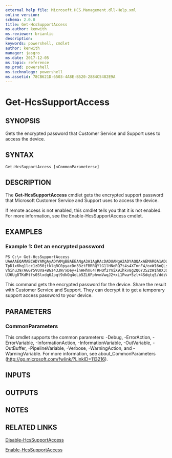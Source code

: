 ```yaml
---
external help file: Microsoft.HCS.Management.dll-Help.xml
online version: 
schema: 2.0.0
title: Get-HcsSupportAccess
ms.author: kenwith
ms.reviewer: brianlic
description: 
keywords: powershell, cmdlet
author: kenwith
manager: jasgro
ms.date: 2017-12-05
ms.topic: reference
ms.prod: powershell
ms.technology: powershell
ms.assetid: 78CB621D-6503-4A8E-B520-2884C5482E9A
---
```


# Get-HcsSupportAccess

## SYNOPSIS
Gets the encrypted password that Customer Service and Support uses to access the device.

## SYNTAX

```
Get-HcsSupportAccess [<CommonParameters>]
```

## DESCRIPTION
The **Get-HcsSupportAccess** cmdlet gets the encrypted support password that Microsoft Customer Service and Support uses to access the device.

If remote access is not enabled, this cmdlet tells you that it is not enabled.
For more information, see the Enable-HcsSupportAccess cmdlet.

## EXAMPLES

### Example 1: Get an encrypted password
```
PS C:\> Get-HcsSupportAccess
UAAAAEQAMABCADYAMgAyADYAMgBBAEEANgA3A1AgRAcDADUANgA2ADYAQQAxAEMARQA1ADUAQQAyADcANgAwADkARQAyADgANgBDADAAMgBBAEYAgoxuZpw
TpD1x6hq1lcc1zD50jtklqRC0pyacDn33ztFBRRQYlG1lHNoRQ7t4s4XTnnF4/oxW16nQLstc0gSL0W4dpJYtlCRXSQbGrHEUCbkpoH78OTci0QcCHIEG3q
Vhinu39/AGGr5VUVa+BGz43JW/xDey+inHHhnu4TRHQf2rniX9Ihkv8g2Q6Y352zW1hUX3qA5VYgNsYLHiFrG09SKfxvBOjnNrHm0fUITneKjoM9+UQu6wc
UJ6Ug8TKdMtfs0Slxdq6Jpqt9dkOq4eLb5ZL6FphvmVwqJ2+xL1Fwa+5zl+4Sdqtq5/ddzWJjYR2oZUVuo71a7WyP//vQE3/g==
```

This command gets the encrypted password for the device.
Share the result with Customer Service and Support.
They can decrypt it to get a temporary support access password to your device.

## PARAMETERS

### CommonParameters
This cmdlet supports the common parameters: -Debug, -ErrorAction, -ErrorVariable, -InformationAction, -InformationVariable, -OutVariable, -OutBuffer, -PipelineVariable, -Verbose, -WarningAction, and -WarningVariable. For more information, see about_CommonParameters (http://go.microsoft.com/fwlink/?LinkID=113216).

## INPUTS

## OUTPUTS

## NOTES

## RELATED LINKS

[Disable-HcsSupportAccess](./Disable-HcsSupportAccess.md)

[Enable-HcsSupportAccess](./Enable-HcsSupportAccess.md)

